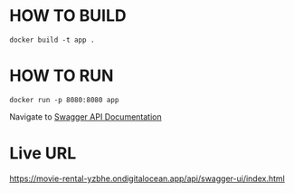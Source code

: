 # HOW TO BUILD
`docker build -t app .`
# HOW TO RUN
`docker run -p 8080:8080 app`

Navigate to [Swagger API Documentation](http://localhost:8080/api/swagger-ui/index.html)
# Live URL
https://movie-rental-yzbhe.ondigitalocean.app/api/swagger-ui/index.html